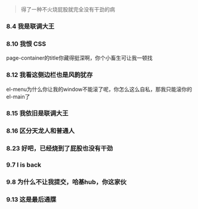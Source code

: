 > 得了一种不火烧屁股就完全没有干劲的病

### 8.4 我是联调大王


### 8.10 我恨 CSS
page-container的title你藏得挺深啊，你个小畜生可让我一顿找

### 8.12 我看这侧边栏也是风韵犹存
el-menu为什么你让我的window不能滚了呢，你怎么这么自私，那我只能滚你的el-main了

### 8.15 我依旧是联调大王


### 8.16 区分天龙人和普通人

### 8.23 好吧，已经烧到了屁股也没有干劲

### 9.7 I is back

### 9.8 为什么不让我提交，哈基hub，你这家伙

### 9.13 这是最后通牒

